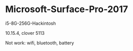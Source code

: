 # Microsoft-Surface-Pro-2017
 i5-8G-256G-Hackintosh

10.15.4, clover 5113

Not work:
wifi, bluetooth, battery 
